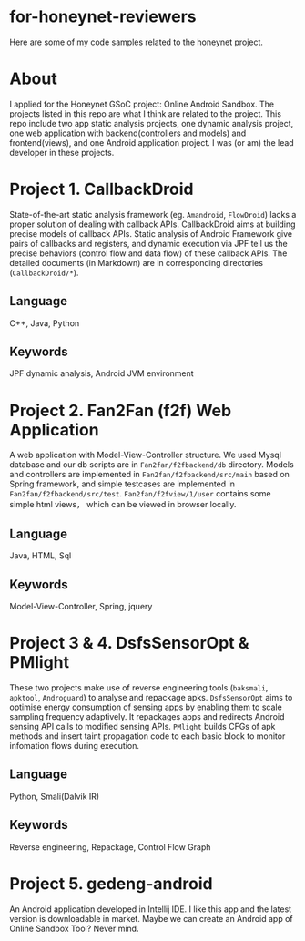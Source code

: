 # for-honeynet-reviewers
Here are some of my code samples related to the honeynet project.

# About

I applied for the Honeynet GSoC project: Online Android Sandbox. The projects listed in this repo are what I think are related to the project. This repo include two app static analysis projects, one dynamic analysis project, one web application with backend(controllers and models) and frontend(views), and one Android application project. I was (or am) the lead developer in these projects.

# Project 1. CallbackDroid

State-of-the-art static analysis framework (eg. `Amandroid`, `FlowDroid`) lacks a proper solution of dealing with callback APIs. CallbackDroid aims at building precise models of callback APIs. Static analysis of Android Framework give pairs of callbacks and registers, and dynamic execution via JPF tell us the precise behaviors (control flow and data flow) of these callback APIs. The detailed documents (in Markdown) are in corresponding directories (`CallbackDroid/*`).

## Language
C++, Java, Python

## Keywords
JPF dynamic analysis, Android JVM environment

# Project 2. Fan2Fan (f2f) Web Application

A web application with Model-View-Controller structure. We used Mysql database and our db scripts are in `Fan2fan/f2fbackend/db` directory. Models and controllers are implemented in `Fan2fan/f2fbackend/src/main` based on Spring framework, and simple testcases are implemented in `Fan2fan/f2fbackend/src/test`. `Fan2fan/f2fview/1/user` contains some simple html views， which can be viewed in browser locally.

## Language
Java, HTML, Sql

## Keywords
Model-View-Controller, Spring, jquery

# Project 3 & 4. DsfsSensorOpt & PMlight

These two projects make use of reverse engineering tools (`baksmali`, `apktool`, `Androguard`) to analyse and repackage apks. `DsfsSensorOpt` aims to optimise energy consumption of sensing apps by enabling them to scale sampling frequency adaptively. It repackages apps and redirects Android sensing API calls to modified sensing APIs. `PMlight` builds CFGs of apk methods and insert taint propagation code to each basic block to monitor infomation flows during execution.

## Language
Python, Smali(Dalvik IR)

## Keywords
Reverse engineering, Repackage, Control Flow Graph

# Project 5. gedeng-android

An Android application developed in Intellij IDE. I like this app and the latest version is downloadable in market. Maybe we can create an Android app of Online Sandbox Tool? Never mind.